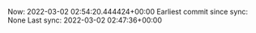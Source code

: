 Now: 2022-03-02 02:54:20.444424+00:00 Earliest commit since sync: None Last sync: 2022-03-02 02:47:36+00:00
